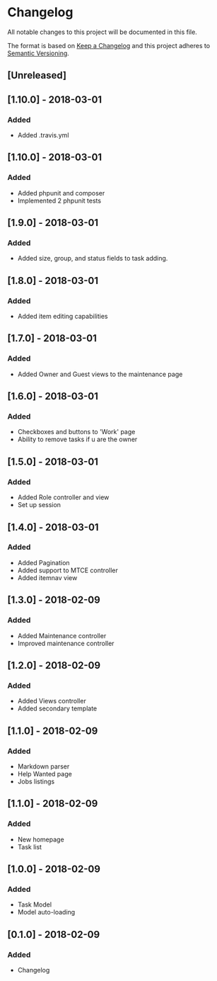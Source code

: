# Changelog
All notable changes to this project will be documented in this file.

The format is based on [Keep a Changelog](http://keepachangelog.com/en/1.0.0/)
and this project adheres to [Semantic Versioning](http://semver.org/spec/v2.0.0.html).

## [Unreleased]

## [1.10.0] - 2018-03-01
### Added
- Added .travis.yml

## [1.10.0] - 2018-03-01
### Added
- Added phpunit and composer
- Implemented 2 phpunit tests

## [1.9.0] - 2018-03-01
### Added
- Added size, group, and status fields to task adding.

## [1.8.0] - 2018-03-01
### Added
- Added item editing capabilities

## [1.7.0] - 2018-03-01
### Added
- Added Owner and Guest views to the maintenance page

## [1.6.0] - 2018-03-01
### Added
- Checkboxes and buttons to 'Work' page
- Ability to remove tasks if u are the owner

## [1.5.0] - 2018-03-01
### Added
- Added Role controller and view
- Set up session

## [1.4.0] - 2018-03-01
### Added
- Added Pagination
- Added support to MTCE controller
- Added itemnav view

## [1.3.0] - 2018-02-09
### Added
- Added Maintenance controller
- Improved maintenance controller

## [1.2.0] - 2018-02-09
### Added
- Added Views controller
- Added secondary template

## [1.1.0] - 2018-02-09
### Added
- Markdown parser
- Help Wanted page
- Jobs listings

## [1.1.0] - 2018-02-09
### Added
- New homepage
- Task list

## [1.0.0] - 2018-02-09
### Added
- Task Model
- Model auto-loading

## [0.1.0] - 2018-02-09
### Added
- Changelog
